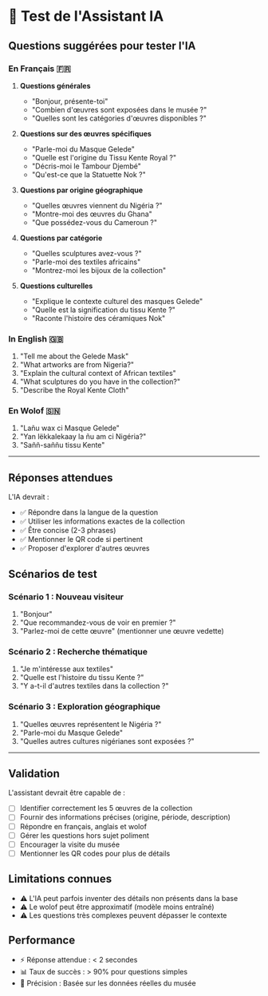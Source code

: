 # 🧪 Test de l'Assistant IA

## Questions suggérées pour tester l'IA

### En Français 🇫🇷

1. **Questions générales**

   - "Bonjour, présente-toi"
   - "Combien d'œuvres sont exposées dans le musée ?"
   - "Quelles sont les catégories d'œuvres disponibles ?"

2. **Questions sur des œuvres spécifiques**

   - "Parle-moi du Masque Gelede"
   - "Quelle est l'origine du Tissu Kente Royal ?"
   - "Décris-moi le Tambour Djembé"
   - "Qu'est-ce que la Statuette Nok ?"

3. **Questions par origine géographique**

   - "Quelles œuvres viennent du Nigéria ?"
   - "Montre-moi des œuvres du Ghana"
   - "Que possédez-vous du Cameroun ?"

4. **Questions par catégorie**

   - "Quelles sculptures avez-vous ?"
   - "Parle-moi des textiles africains"
   - "Montrez-moi les bijoux de la collection"

5. **Questions culturelles**
   - "Explique le contexte culturel des masques Gelede"
   - "Quelle est la signification du tissu Kente ?"
   - "Raconte l'histoire des céramiques Nok"

### In English 🇬🇧

1. "Tell me about the Gelede Mask"
2. "What artworks are from Nigeria?"
3. "Explain the cultural context of African textiles"
4. "What sculptures do you have in the collection?"
5. "Describe the Royal Kente Cloth"

### En Wolof 🇸🇳

1. "Lañu wax ci Masque Gelede"
2. "Yan lëkkalekaay la ñu am ci Nigéria?"
3. "Saññ-saññu tissu Kente"

---

## Réponses attendues

L'IA devrait :

- ✅ Répondre dans la langue de la question
- ✅ Utiliser les informations exactes de la collection
- ✅ Être concise (2-3 phrases)
- ✅ Mentionner le QR code si pertinent
- ✅ Proposer d'explorer d'autres œuvres

## Scénarios de test

### Scénario 1 : Nouveau visiteur

1. "Bonjour"
2. "Que recommandez-vous de voir en premier ?"
3. "Parlez-moi de cette œuvre" (mentionner une œuvre vedette)

### Scénario 2 : Recherche thématique

1. "Je m'intéresse aux textiles"
2. "Quelle est l'histoire du tissu Kente ?"
3. "Y a-t-il d'autres textiles dans la collection ?"

### Scénario 3 : Exploration géographique

1. "Quelles œuvres représentent le Nigéria ?"
2. "Parle-moi du Masque Gelede"
3. "Quelles autres cultures nigérianes sont exposées ?"

---

## Validation

L'assistant devrait être capable de :

- [ ] Identifier correctement les 5 œuvres de la collection
- [ ] Fournir des informations précises (origine, période, description)
- [ ] Répondre en français, anglais et wolof
- [ ] Gérer les questions hors sujet poliment
- [ ] Encourager la visite du musée
- [ ] Mentionner les QR codes pour plus de détails

## Limitations connues

- ⚠️ L'IA peut parfois inventer des détails non présents dans la base
- ⚠️ Le wolof peut être approximatif (modèle moins entraîné)
- ⚠️ Les questions très complexes peuvent dépasser le contexte

## Performance

- ⚡ Réponse attendue : < 2 secondes
- 📊 Taux de succès : > 90% pour questions simples
- 🎯 Précision : Basée sur les données réelles du musée
